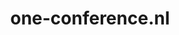 ---
layout: post
title:  "one-conference.nl"
internal_url:  "/dutchgov/one-conference.nl.html"
subdomains_count: 12
all_subdomains_count: 13
urls_count: 12
ssl_rank: 0
http_rank: 49.583333333333
url_link: /data/one-conference.nl/urls.txt
all_subdomains_link: /data/one-conference.nl/all_subdomains.txt
subdomains_link: /data/one-conference.nl/subdomains.txt
categories: dutchgov
---
